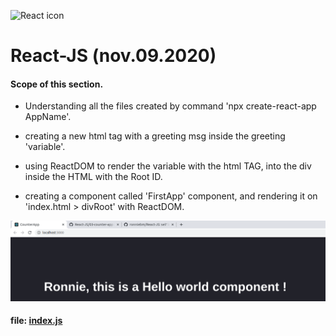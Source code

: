<img src="https://raw.githubusercontent.com/rexxars/react-hexagon/master/logo/react-hexagon.png"
     alt="React icon"
     width=150px />
# React-JS (nov.09.2020)

#### Scope of this section.  

- Understanding all the files created by command 'npx create-react-app AppName'.

- creating a new html tag with a greeting msg inside the greeting 'variable'.

- using ReactDOM to render the variable with the html TAG, into the div inside the HTML with the Root ID.

- creating a component called 'FirstApp' component, and rendering it on 'index.html > divRoot' with ReactDOM.

<img src="https://github.com/ronniebm/React-JS/blob/main/03-counter-app/src/img/img01.png"
     alt="Screenshot of my first component !"
     width=800px />

#### file: [index.js](https://github.com/ronniebm/React-JS/blob/main/03-counter-app/src/index.js)
